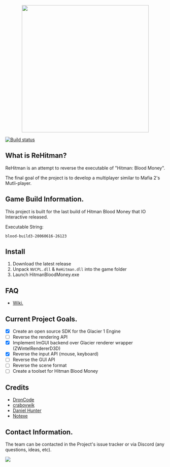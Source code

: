 <p align="center">
	<img width="400" height="400" src="GitHub/logo.png">
</p>

[![Build status](https://ci.appveyor.com/api/projects/status/300yrxlxkmeyi5le?svg=true)](https://ci.appveyor.com/project/DronCode/rehitman-9uw4c)

What is ReHitman?
---------------

ReHitman is an attempt to reverse the executable of "Hitman: Blood Money".

The final goal of the project is to develop a multiplayer similar to Mafia 2's Mutli-player.

Game Build Information.
---------------

This project is built for the last build of Hitman Blood Money that IO Interactive released.

Executable String:

	blood-build3-20060616-26123

Install
-------

 1. Download the latest release
 2. Unpack `NVCPL.dll` & `ReHitman.dll` into the game folder
 3. Launch HitmanBloodMoney.exe

FAQ
---------------
 * [Wiki.](https://github.com/ReGlacier/ReHitman/wiki)

Current Project Goals.
---------------

 - [x] Create an open source SDK for the Glacier 1 Engine
 - [ ] Reverse the rendering API
 - [x] Implement ImGUI backend over Glacier renderer wrapper (ZWintelRendererD3D)
 - [x] Reverse the input API (mouse, keyboard)
 - [ ] Reverse the GUI API
 - [ ] Reverse the scene format
 - [ ] Create a toolset for Hitman Blood Money

Credits
------

 * [DronCode](https://github.com/DronCode)
 * [crabovwik](https://github.com/crabovwik)
 * [Daniel Hunter](https://github.com/HHCHunter)
 * [Notexe](https://github.com/Notexe)

Contact Information.
---------------

The team can be contacted in the Project's issue tracker or via Discord (any questions, ideas, etc).

<a href="https://discord.gg/V5grGRw">
	<img src="https://img.shields.io/badge/discord-join-7289DA.svg?logo=discord&longCache=true&style=flat" />
</a>
